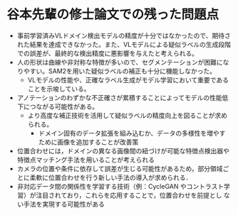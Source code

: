# 谷本先輩の修士論文での残った問題点
- 事前学習済みVLドメイン検出モデルの精度が十分ではなかったので、期待された結果を達成できなかった。また、VLモデルによる疑似ラベルの生成段階での誤差が、最終的な検出精度に悪影響を与えたと考えられる。
- 人の形状は曲線や非対称な特徴が多いので、セグメンテーションが困難になりやすい。SAM2を用いた疑似ラベルの補正も十分に機能しなかった。
    - VLモデルの性能や、正確なラベル生成がモデル学習において重要であることを示唆している。
- アノテーションのわずかな不正確さが累積することによってモデルの性能低下につながる可能性がある。
    - より高度な補正技術を活用して疑似ラベルの精度向上を図ることが求められる。
        - ドメイン固有のデータ拡張を組み込むか、データの多様性を増やすために画像を追加することが改善策
-  位置合わせには，ドメインの異なる画像間の紐づけが可能な特徴点検出器や特徴点マッチング手法を用いることが考えられる
- カメラの位置や条件に依存して誤差が生じる可能性があるため，部分領域ごとに柔軟に位置合わせを行う新しい手法の導入が求められる．
- 非対応データ間の関係性を学習する技術（例：CycleGAN やコントラスト学習）が注目されており，これらを応用することで，位置合わせを前提とし
ない手法を実現する可能性がある